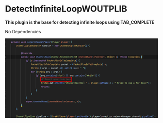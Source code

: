 # DetectInfiniteLoopWOUTPLIB

**This plugin is the base for detecting infinite loops using TAB_COMPLETE**

No Dependencies

![images/img.png](images/img.png)